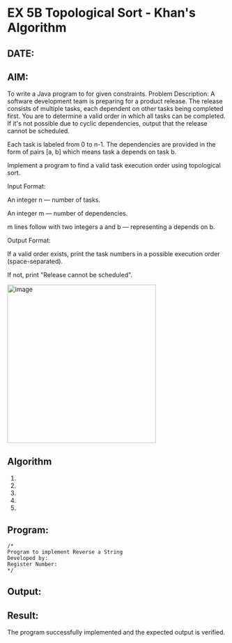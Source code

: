 
# EX 5B Topological Sort - Khan's Algorithm
## DATE:
## AIM:
To write a Java program to for given constraints.
Problem Description:
A software development team is preparing for a product release. The release consists of multiple tasks, each dependent on other tasks being completed first. You are to determine a valid order in which all tasks can be completed. If it's not possible due to cyclic dependencies, output that the release cannot be scheduled.

Each task is labeled from 0 to n-1. The dependencies are provided in the form of pairs [a, b] which means task a depends on task b.

Implement a program to find a valid task execution order using topological sort.

Input Format:

An integer n — number of tasks.

An integer m — number of dependencies.

m lines follow with two integers a and b — representing a depends on b.

Output Format:

If a valid order exists, print the task numbers in a possible execution order (space-separated).

If not, print "Release cannot be scheduled".

<img width="341" height="363" alt="image" src="https://github.com/user-attachments/assets/f0355541-4f66-49da-bcd3-171a799a7c1f" />

## Algorithm
1. 
2. 
3. 
4.  
5.   

## Program:
```
/*
Program to implement Reverse a String
Developed by: 
Register Number:  
*/
```

## Output:



## Result:
The program successfully implemented and the expected output is verified.
